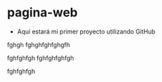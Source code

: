 # pagina-web
- Aquí estará mi primer proyecto utilizando GitHub

fghgh
fghghfghfghgfh

fghfghfgh
fghfghfghfgh

fghfghfgh